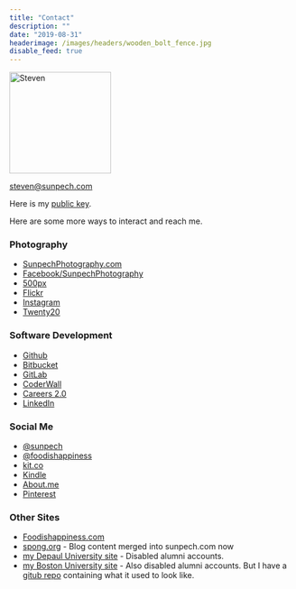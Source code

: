 ```yaml
---
title: "Contact"
description: ""
date: "2019-08-31"
headerimage: /images/headers/wooden_bolt_fence.jpg
disable_feed: true
---
```


<img src="/images/sunpech_almajis.jpg" class="img-fluid img-thumbnail" width="180" alt="Steven" />

<i class="fas fa-envelope"></i> <a href="mailto:&#115;&#116;&#101;&#118;&#101;&#110;&#064;&#115;&#117;&#110;&#112;&#101;&#099;&#104;&#046;&#099;&#111;&#109;">&#115;&#116;&#101;&#118;&#101;&#110;&#064;&#115;&#117;&#110;&#112;&#101;&#099;&#104;&#046;&#099;&#111;&#109;</a>

Here is my [public key](https://pgp.mit.edu/pks/lookup?op=get&search=0x9F45490B0472FEA6).

Here are some more ways to interact and reach me.

### Photography

* [SunpechPhotography.com](https://sunpechphotography.com)
* [Facebook/SunpechPhotography](https://www.facebook.com/SunpechPhotography)
* [500px](https://500px.com/sunpech)
* [Flickr](https://www.flickr.com/photos/sunpech/sets/)
* [Instagram](https://instagram.com/sunpech)
* [Twenty20](https://twenty20.com/sunpech)

### Software Development

* [Github](https://github.com/sunpech)
* [Bitbucket](https://bitbucket.org/sunpech)
* [GitLab](https://gitlab.com/u/sunpech)
* [CoderWall](https://coderwall.com/sunpech)
* [Careers 2.0](https://careers.stackoverflow.com/sunpech)
* [LinkedIn](https://www.linkedin.com/in/sunpech)

### Social Me

* [@sunpech](https://www.twitter.com/sunpech)
* [@foodishappiness](https://www.twitter.com/foodishappiness)
* [kit.co](https://kit.co/sunpech)
* [Kindle](https://kindle.amazon.com/profile/S--Suwatanapongched/1869189)
* [About.me](https://about.me/sunpech)
* [Pinterest](https://pinterest.com/sunpech/)

### Other Sites

* [Foodishappiness.com](https://www.foodishappiness.com/)
* [spong.org](https://spong.org/) - Blog content merged into sunpech.com now
* [my Depaul University site](https://students.depaul.edu/~ssuwatan/) - Disabled alumni accounts.
* [my Boston University site](https://cs-people.bu.edu/spong) - Also disabled alumni accounts. But I have a [gitub repo](https://github.com/sunpech/boston_university_website) containing what it used to look like.

